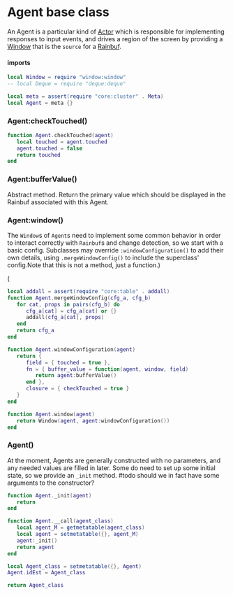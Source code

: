 # Agent base class

An Agent is a particular kind of [Actor](httk://) which is responsible for
implementing responses to input events, and drives a region of the screen by
providing a [Window](@window) that is the `source` for a
[Rainbuf](@helm:buf/rainbuf)\.


#### imports

```lua
local Window = require "window:window"
-- local Deque = require "deque:deque"
```


```lua
local meta = assert(require "core:cluster" . Meta)
local Agent = meta {}
```


### Agent:checkTouched\(\)

```lua
function Agent.checkTouched(agent)
   local touched = agent.touched
   agent.touched = false
   return touched
end
```


### Agent:bufferValue\(\)

Abstract method\. Return the primary value which should be displayed in the
Rainbuf associated with this Agent\.


### Agent:window\(\)

The `Window`s of `Agent`s need to implement some common behavior in order to
interact correctly with `Rainbuf`s and change detection, so we start with a
basic config\. Subclasses may override `:windowConfiguration()` to add their
own details, using `.mergeWindowConfig()` to include the superclass' config\.Note that this is not a method, just a function\.\)

\(
```lua
local addall = assert(require "core:table" . addall)
function Agent.mergeWindowConfig(cfg_a, cfg_b)
   for cat, props in pairs(cfg_b) do
      cfg_a[cat] = cfg_a[cat] or {}
      addall(cfg_a[cat], props)
   end
   return cfg_a
end

function Agent.windowConfiguration(agent)
   return {
      field = { touched = true },
      fn = { buffer_value = function(agent, window, field)
         return agent:bufferValue()
      end },
      closure = { checkTouched = true }
   }
end

function Agent.window(agent)
   return Window(agent, agent:windowConfiguration())
end
```


### Agent\(\)

At the moment, Agents are generally constructed with no parameters, and any
needed values are filled in later\. Some do need to set up some initial state,
so we provide an `_init` method\. \#todo should we in fact have some arguments
to the constructor?

```lua
function Agent._init(agent)
   return
end

function Agent.__call(agent_class)
   local agent_M = getmetatable(agent_class)
   local agent = setmetatable({}, agent_M)
   agent:_init()
   return agent
end
```


```lua
local Agent_class = setmetatable({}, Agent)
Agent.idEst = Agent_class

return Agent_class
```